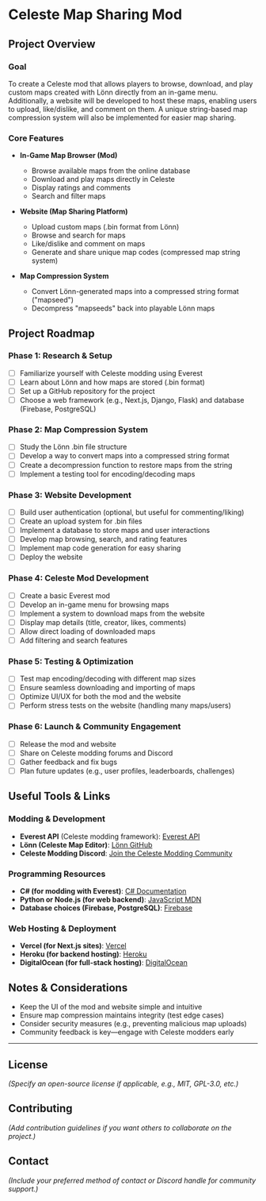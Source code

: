 # Celeste Map Sharing Mod

## Project Overview
### Goal
To create a Celeste mod that allows players to browse, download, and play custom maps created with Lönn directly from an in-game menu. Additionally, a website will be developed to host these maps, enabling users to upload, like/dislike, and comment on them. A unique string-based map compression system will also be implemented for easier map sharing.

### Core Features
- **In-Game Map Browser (Mod)**
  - Browse available maps from the online database
  - Download and play maps directly in Celeste
  - Display ratings and comments
  - Search and filter maps

- **Website (Map Sharing Platform)**
  - Upload custom maps (.bin format from Lönn)
  - Browse and search for maps
  - Like/dislike and comment on maps
  - Generate and share unique map codes (compressed map string system)

- **Map Compression System**
  - Convert Lönn-generated maps into a compressed string format ("mapseed")
  - Decompress "mapseeds" back into playable Lönn maps

## Project Roadmap
### Phase 1: Research & Setup
- [ ] Familiarize yourself with Celeste modding using Everest
- [ ] Learn about Lönn and how maps are stored (.bin format)
- [ ] Set up a GitHub repository for the project
- [ ] Choose a web framework (e.g., Next.js, Django, Flask) and database (Firebase, PostgreSQL)

### Phase 2: Map Compression System
- [ ] Study the Lönn .bin file structure
- [ ] Develop a way to convert maps into a compressed string format
- [ ] Create a decompression function to restore maps from the string
- [ ] Implement a testing tool for encoding/decoding maps

### Phase 3: Website Development
- [ ] Build user authentication (optional, but useful for commenting/liking)
- [ ] Create an upload system for .bin files
- [ ] Implement a database to store maps and user interactions
- [ ] Develop map browsing, search, and rating features
- [ ] Implement map code generation for easy sharing
- [ ] Deploy the website

### Phase 4: Celeste Mod Development
- [ ] Create a basic Everest mod
- [ ] Develop an in-game menu for browsing maps
- [ ] Implement a system to download maps from the website
- [ ] Display map details (title, creator, likes, comments)
- [ ] Allow direct loading of downloaded maps
- [ ] Add filtering and search features

### Phase 5: Testing & Optimization
- [ ] Test map encoding/decoding with different map sizes
- [ ] Ensure seamless downloading and importing of maps
- [ ] Optimize UI/UX for both the mod and the website
- [ ] Perform stress tests on the website (handling many maps/users)

### Phase 6: Launch & Community Engagement
- [ ] Release the mod and website
- [ ] Share on Celeste modding forums and Discord
- [ ] Gather feedback and fix bugs
- [ ] Plan future updates (e.g., user profiles, leaderboards, challenges)

## Useful Tools & Links
### Modding & Development
- **Everest API** (Celeste modding framework): [Everest API](https://everestapi.github.io/)
- **Lönn (Celeste Map Editor)**: [Lönn GitHub](https://github.com/CelestialCartographers/Loenn)
- **Celeste Modding Discord**: [Join the Celeste Modding Community](https://discord.gg/3DVuEJ7)

### Programming Resources
- **C# (for modding with Everest)**: [C# Documentation](https://learn.microsoft.com/en-us/dotnet/csharp/)
- **Python or Node.js (for web backend)**: [JavaScript MDN](https://developer.mozilla.org/en-US/docs/Web/JavaScript)
- **Database choices (Firebase, PostgreSQL)**: [Firebase](https://firebase.google.com/)

### Web Hosting & Deployment
- **Vercel (for Next.js sites)**: [Vercel](https://vercel.com/)
- **Heroku (for backend hosting)**: [Heroku](https://www.heroku.com/)
- **DigitalOcean (for full-stack hosting)**: [DigitalOcean](https://www.digitalocean.com/)

## Notes & Considerations
- Keep the UI of the mod and website simple and intuitive
- Ensure map compression maintains integrity (test edge cases)
- Consider security measures (e.g., preventing malicious map uploads)
- Community feedback is key—engage with Celeste modders early

---
## License
*(Specify an open-source license if applicable, e.g., MIT, GPL-3.0, etc.)*

## Contributing
*(Add contribution guidelines if you want others to collaborate on the project.)*

## Contact
*(Include your preferred method of contact or Discord handle for community support.)*

